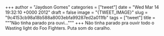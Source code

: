 
+++
author = "Jaydson Gomes"
categories = ["tweet"]
date = "Wed Mar 14 19:32:10 +0000 2012"
draft = false
image = "{TWEET_IMAGE}"
slug = "9c4153cb98a18b588a8003ebfa99287ed2a011fb"
tags = ["tweet"]
title = """Não tinha parado pra ouvi..."""
+++
Não tinha parado pra ouvir todo o Wasting light do Foo Fighters. Puta som do caralho.
